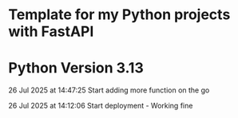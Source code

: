 
# Template for my Python projects with FastAPI

# Python Version 3.13



26 Jul 2025 at 14:47:25
Start adding more function on the go


26 Jul 2025 at 14:12:06
Start deployment - Working fine
